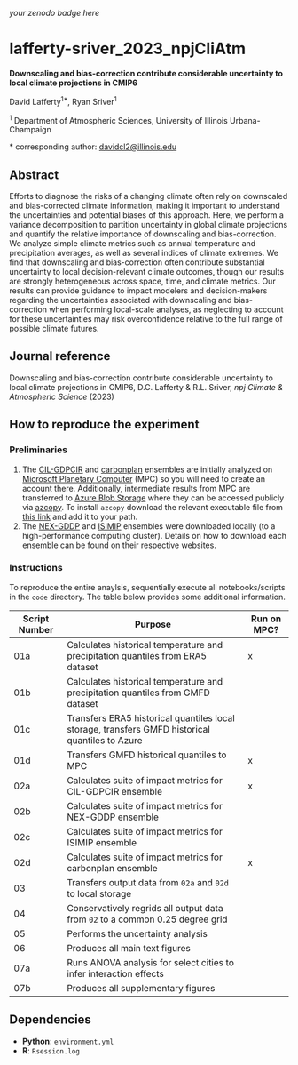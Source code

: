 _your zenodo badge here_

# lafferty-sriver_2023_npjCliAtm

**Downscaling and bias-correction contribute considerable uncertainty to local climate projections in CMIP6**

David Lafferty<sup>1\*</sup>, Ryan Sriver<sup>1</sup>

<sup>1</sup> Department of Atmospheric Sciences, University of Illinois Urbana-Champaign

\* corresponding author: davidcl2@illinois.edu

## Abstract

Efforts to diagnose the risks of a changing climate often rely on downscaled and bias-corrected climate information, making it important to understand the uncertainties and potential biases of this approach. Here, we perform a variance decomposition to partition uncertainty in global climate projections and quantify the relative importance of downscaling and bias-correction. We analyze simple climate metrics such as annual temperature and precipitation averages, as well as several indices of climate extremes. We find that downscaling and bias-correction often contribute substantial uncertainty to local decision-relevant climate outcomes, though our results are strongly heterogeneous across space, time, and climate metrics. Our results can provide guidance to impact modelers and decision-makers regarding the uncertainties associated with downscaling and bias-correction when performing local-scale analyses, as neglecting to account for these uncertainties may risk overconfidence relative to the full range of possible climate futures. 

## Journal reference

Downscaling and bias-correction contribute considerable uncertainty to local climate projections in CMIP6, D.C. Lafferty & R.L. Sriver, *npj Climate & Atmospheric Science* (2023)

## How to reproduce the experiment

### Preliminaries 
1. The [CIL-GDPCIR](https://github.com/ClimateImpactLab/downscaleCMIP6) and [carbonplan](https://carbonplan.org/research/cmip6-downscaling-explainer) ensembles are initially analyzed on [Microsoft Planetary Computer](https://planetarycomputer.microsoft.com/) (MPC) so you will need to create an account there. Additionally, intermediate results from MPC are transferred to [Azure Blob Storage](https://azure.microsoft.com/en-us/products/storage/blobs/) where they can be accessed publicly via [azcopy](https://learn.microsoft.com/en-us/azure/storage/common/storage-use-azcopy-v10). To install `azcopy` download the relevant executable file from [this link](https://learn.microsoft.com/en-us/azure/storage/common/storage-use-azcopy-v10) and add it to your path.
2. The [NEX-GDDP](https://www.nccs.nasa.gov/services/data-collections/land-based-products/nex-gddp-cmip6) and [ISIMIP](https://www.isimip.org/gettingstarted/input-data-bias-adjustment/) ensembles were downloaded locally (to a high-performance computing cluster). Details on how to download each ensemble can be found on their respective websites. 

### Instructions

To reproduce the entire anaylsis, sequentially execute all notebooks/scripts in the `code` directory. The table below provides some additional information.

| Script Number | Purpose | Run on MPC? |
| --- | --- | --- |
| 01a | Calculates historical temperature and precipitation quantiles from ERA5 dataset | x |
| 01b | Calculates historical temperature and precipitation quantiles from GMFD dataset |  |
| 01c | Transfers ERA5 historical quantiles local storage, transfers GMFD historical quantiles to Azure |  |
| 01d | Transfers GMFD historical quantiles to MPC | x |
| 02a | Calculates suite of impact metrics for CIL-GDPCIR ensemble | x |
| 02b | Calculates suite of impact metrics for NEX-GDDP ensemble |  |
| 02c | Calculates suite of impact metrics for ISIMIP ensemble |  |
| 02d | Calculates suite of impact metrics for carbonplan ensemble | x |
| 03 | Transfers output data from `02a` and `02d` to local storage |  |
| 04 | Conservatively regrids all output data from `02` to a common 0.25 degree grid |  |
| 05 | Performs the uncertainty analysis |  |
| 06 | Produces all main text figures |  |
| 07a | Runs ANOVA analysis for select cities to infer interaction effects |  |
| 07b | Produces all supplementary figures |  |

## Dependencies

- **Python**: `environment.yml`
- **R**: `Rsession.log`
